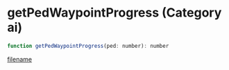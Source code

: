 # getPedWaypointProgress (Category ai)

```js
function getPedWaypointProgress(ped: number): number
```

[filename](getPedWaypointProgress_m.md ':include')